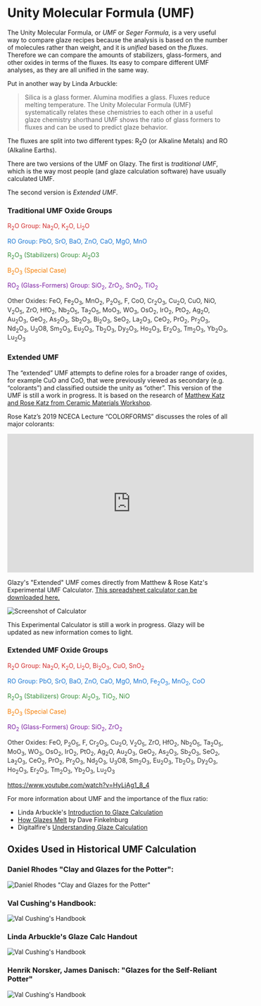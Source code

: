 # Unity Molecular Formula (UMF)

The Unity Molecular Formula, or *UMF* or *Seger Formula*, is a very useful way to compare glaze recipes because the analysis is based on the number of molecules rather than weight, and it is  *unified* based on the *fluxes*.  Therefore we can compare the amounts of stabilizers, glass-formers, and other oxides in terms of the fluxes.  Its easy to compare different UMF analyses, as they are all unified in the same way.

Put in another way by Linda Arbuckle: 
>Silica is a glass former. Alumina modifies a glass. Fluxes reduce melting temperature. The Unity Molecular Formula (UMF) systematically relates these chemistries to each other in a useful glaze chemistry shorthand UMF shows the ratio of glass formers to fluxes and can be used to predict glaze behavior.

The fluxes are split into two different types: R<sub>2</sub>O (or Alkaline Metals) and RO (Alkaline Earths).

There are two versions of the UMF on Glazy.  The first is *traditional UMF*, which is the way most people (and glaze calculation software) have usually calculated UMF.

The second version is *Extended UMF*.  

### Traditional UMF Oxide Groups

<span style="color: #d32f2f;">R<sub>2</sub>O Group: Na<sub>2</sub>O, K<sub>2</sub>O, Li<sub>2</sub>O</span>

<span style="color: #1976d2;">RO Group: PbO, SrO, BaO, ZnO, CaO, MgO, MnO</span>

<span style="color: #388e3c;">R<sub>2</sub>O<sub>3</sub> (Stabilizers) Group:  Al<sub>2</sub>O3</span>

<span style="color: #f57c00;">B<sub>2</sub>O<sub>3</sub> (Special Case)</span>

<span style="color: #7b1fa2;">RO<sub>2</sub> (Glass-Formers) Group: SiO<sub>2</sub>, ZrO<sub>2</sub>, SnO<sub>2</sub>, TiO<sub>2</sub></span>

<span style="color: #2c2c2c;">Other Oxides: FeO, Fe<sub>2</sub>O<sub>3</sub>, MnO<sub>2</sub>, P<sub>2</sub>O<sub>5</sub>, F, CoO, Cr<sub>2</sub>O<sub>3</sub>, Cu<sub>2</sub>O, CuO, NiO, V<sub>2</sub>O<sub>5</sub>, ZrO, HfO<sub>2</sub>, Nb<sub>2</sub>O<sub>5</sub>, Ta<sub>2</sub>O<sub>5</sub>, MoO<sub>3</sub>, WO<sub>3</sub>, OsO<sub>2</sub>, IrO<sub>2</sub>, PtO<sub>2</sub>, Ag<sub>2</sub>O, Au<sub>2</sub>O<sub>3</sub>, GeO<sub>2</sub>, As<sub>2</sub>O<sub>3</sub>, Sb<sub>2</sub>O<sub>3</sub>, Bi<sub>2</sub>O<sub>3</sub>, SeO<sub>2</sub>, La<sub>2</sub>O<sub>3</sub>, CeO<sub>2</sub>, PrO<sub>2</sub>, Pr<sub>2</sub>O<sub>3</sub>, Nd<sub>2</sub>O<sub>3</sub>, U<sub>3</sub>O8, Sm<sub>2</sub>O<sub>3</sub>, Eu<sub>2</sub>O<sub>3</sub>, Tb<sub>2</sub>O<sub>3</sub>, Dy<sub>2</sub>O<sub>3</sub>, Ho<sub>2</sub>O<sub>3</sub>, Er<sub>2</sub>O<sub>3</sub>, Tm<sub>2</sub>O<sub>3</sub>, Yb<sub>2</sub>O<sub>3</sub>, Lu<sub>2</sub>O<sub>3</sub></span>

### Extended UMF

The “extended” UMF attempts to define roles for a broader range of oxides, for example CuO and CoO, that were previously viewed as secondary (e.g. “colorants”) and classified outside the unity as “other”. This version of the UMF is still a work in progress. It is based on the research of [Matthew Katz and Rose Katz from Ceramic Materials Workshop](https://www.ceramicmaterialsworkshop.com/online-classes.html). 

Rose Katz’s 2019 NCECA Lecture “COLORFORMS” discusses the roles of all major colorants:

<iframe width="560" height="315" src="https://www.youtube.com/embed/RWYCKFVy3qo" frameborder="0" allow="accelerometer; autoplay; encrypted-media; gyroscope; picture-in-picture" allowfullscreen></iframe>

Glazy's  "Extended" UMF comes directly from Matthew & Rose Katz's Experimental UMF Calculator.  [This spreadsheet calculator can be downloaded here.](https://www.ceramicmaterialsworkshop.com/umf-calculator.html) 

![Screenshot of Calculator](./img/katz-calculator.jpg)

This Experimental Calculator is still a work in progress.  Glazy will be updated as new information comes to light.

### Extended UMF Oxide Groups

<span style="color: #d32f2f;">R<sub>2</sub>O Group: Na<sub>2</sub>O, K<sub>2</sub>O, Li<sub>2</sub>O, Bi<sub>2</sub>O<sub>3</sub>, CuO, SnO<sub>2</sub></span>

<span style="color: #1976d2;">RO Group: PbO, SrO, BaO, ZnO, CaO, MgO, MnO, Fe<sub>2</sub>O<sub>3</sub>, MnO<sub>2</sub>, CoO</span>

<span style="color: #388e3c;">R<sub>2</sub>O<sub>3</sub> (Stabilizers) Group:  Al<sub>2</sub>O<sub>3</sub>, TiO<sub>2</sub>, NiO</span>

<span style="color: #f57c00;">B<sub>2</sub>O<sub>3</sub> (Special Case)</span>

<span style="color: #7b1fa2;">RO<sub>2</sub> (Glass-Formers) Group: SiO<sub>2</sub>, ZrO<sub>2</sub></span>

<span style="color: #2c2c2c;">Other Oxides: FeO, P<sub>2</sub>O<sub>5</sub>, F, Cr<sub>2</sub>O<sub>3</sub>, Cu<sub>2</sub>O, V<sub>2</sub>O<sub>5</sub>, ZrO, HfO<sub>2</sub>, Nb<sub>2</sub>O<sub>5</sub>, Ta<sub>2</sub>O<sub>5</sub>, MoO<sub>3</sub>, WO<sub>3</sub>, OsO<sub>2</sub>, IrO<sub>2</sub>, PtO<sub>2</sub>, Ag<sub>2</sub>O, Au<sub>2</sub>O<sub>3</sub>, GeO<sub>2</sub>, As<sub>2</sub>O<sub>3</sub>, Sb<sub>2</sub>O<sub>3</sub>, SeO<sub>2</sub>, La<sub>2</sub>O<sub>3</sub>, CeO<sub>2</sub>, PrO<sub>2</sub>, Pr<sub>2</sub>O<sub>3</sub>, Nd<sub>2</sub>O<sub>3</sub>, U<sub>3</sub>O8, Sm<sub>2</sub>O<sub>3</sub>, Eu<sub>2</sub>O<sub>3</sub>, Tb<sub>2</sub>O<sub>3</sub>, Dy<sub>2</sub>O<sub>3</sub>, Ho<sub>2</sub>O<sub>3</sub>, Er<sub>2</sub>O<sub>3</sub>, Tm<sub>2</sub>O<sub>3</sub>, Yb<sub>2</sub>O<sub>3</sub>, Lu<sub>2</sub>O<sub>3</sub></span>


https://www.youtube.com/watch?v=HyLjAg1_8_4

For more information about UMF and the importance of the flux ratio:

  * Linda Arbuckle's [Introduction to Glaze Calculation](http://lindaarbuckle.com/handouts/glaze-calc-intro.pdf)
  * [How Glazes Melt](http://mattanddavesclays.com/Science/Finkelnburg-NCECA%202012-PDF.pdf) by Dave Finkelnburg
  * Digitalfire's [Understanding Glaze Calculation](https://digitalfire.com/4sight/education/understanding_glaze_calculation_an_aid_to_potters_126.html)


## Oxides Used in Historical UMF Calculation

### Daniel Rhodes "Clay and Glazes for the Potter":
![Daniel Rhodes "Clay and Glazes for the Potter"](./img/rhodes.jpg)

### Val Cushing's Handbook:
![Val Cushing's Handbook](./img/vc.jpg)

### Linda Arbuckle's Glaze Calc Handout
![Val Cushing's Handbook](./img/arbuckle.png)

### Henrik Norsker, James Danisch: "Glazes for the Self-Reliant Potter"
![Val Cushing's Handbook](./img/self-reliant.png)
